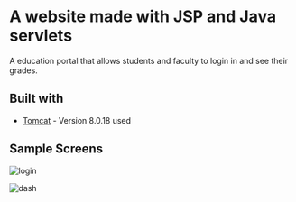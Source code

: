 # A website made with JSP and Java servlets
A education portal that allows students and faculty to login in and see their grades.

## Built with
* [Tomcat](http://tomcat.apache.org/) - Version 8.0.18 used

## Sample Screens

![login](https://user-images.githubusercontent.com/35812595/58280545-d8484400-7d6e-11e9-9f39-d8759f72ccb4.PNG)

![dash](https://user-images.githubusercontent.com/35812595/58280589-ef873180-7d6e-11e9-931c-0a4a9a19df2f.PNG)

